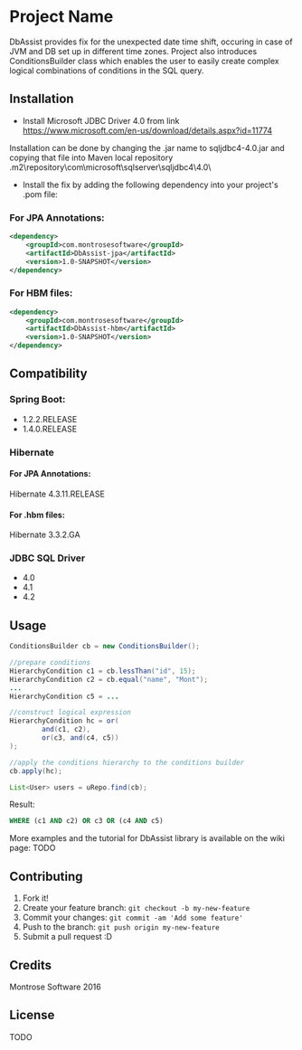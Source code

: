 # Project Name

DbAssist provides fix for the unexpected date time shift, occuring in case of JVM and DB set up in different time zones.
Project also introduces ConditionsBuilder class which enables the user to easily create complex logical combinations of conditions in the SQL query.

## Installation

* Install Microsoft JDBC Driver 4.0 from link https://www.microsoft.com/en-us/download/details.aspx?id=11774

Installation can be done by changing the .jar name to sqljdbc4-4.0.jar and copying that file into Maven local repository \.m2\repository\com\microsoft\sqlserver\sqljdbc4\4.0\ 

* Install the fix by adding the following dependency into your project's .pom file:

### For JPA Annotations:
```xml
<dependency>
    <groupId>com.montrosesoftware</groupId>
    <artifactId>DbAssist-jpa</artifactId>
    <version>1.0-SNAPSHOT</version>
</dependency>
```

### For HBM files:
```xml
<dependency>
    <groupId>com.montrosesoftware</groupId>
    <artifactId>DbAssist-hbm</artifactId>
    <version>1.0-SNAPSHOT</version>
</dependency>
```

## Compatibility

### Spring Boot: 
* 1.2.2.RELEASE
* 1.4.0.RELEASE
### Hibernate
#### For JPA Annotations: 
Hibernate 4.3.11.RELEASE
#### For .hbm files: 
Hibernate 3.3.2.GA
### JDBC SQL Driver
* 4.0
* 4.1
* 4.2

## Usage

```java
ConditionsBuilder cb = new ConditionsBuilder();

//prepare conditions
HierarchyCondition c1 = cb.lessThan("id", 15);
HierarchyCondition c2 = cb.equal("name", "Mont");
...
HierarchyCondition c5 = ...

//construct logical expression
HierarchyCondition hc = or(
        and(c1, c2),
        or(c3, and(c4, c5))
);

//apply the conditions hierarchy to the conditions builder
cb.apply(hc);

List<User> users = uRepo.find(cb);
```

Result:
```sql
WHERE (c1 AND c2) OR c3 OR (c4 AND c5)
```

More examples and the tutorial for DbAssist library is available on the wiki page: TODO

## Contributing

1. Fork it!
2. Create your feature branch: `git checkout -b my-new-feature`
3. Commit your changes: `git commit -am 'Add some feature'`
4. Push to the branch: `git push origin my-new-feature`
5. Submit a pull request :D

## Credits

Montrose Software 2016

## License

TODO
